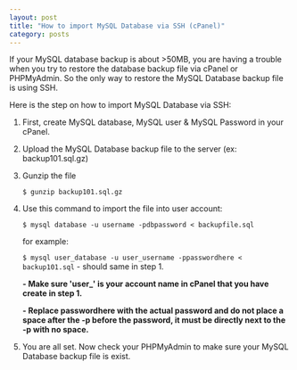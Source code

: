 ```yaml
---
layout: post
title: "How to import MySQL Database via SSH (cPanel)"
category: posts
---
```


If your MySQL database backup is about >50MB, you are having a trouble when you try to restore the database backup file via cPanel or PHPMyAdmin. So the only way to restore the MySQL Database backup file is using SSH.

Here is the step on how to import MySQL Database via SSH:

1. First, create MySQL database, MySQL user & MySQL Password in your cPanel.
2. Upload the MySQL Database backup file to the server (ex: backup101.sql.gz)
3. Gunzip the file

	`$ gunzip backup101.sql.gz`

4. Use this command to import the file into user account:

	`$ mysql database -u username -pdbpassword < backupfile.sql`

	for example:

	`$ mysql user_database -u user_username -ppasswordhere < backup101.sql` - should same in step 1.

	**- Make sure 'user_' is your account name in cPanel that you have create in step 1.**

	**- Replace passwordhere with the actual password and do not place a space after the -p before the password, it must be directly next to the -p with no space.**

5. You are all set. Now check your PHPMyAdmin to make sure your MySQL Database backup file is exist.